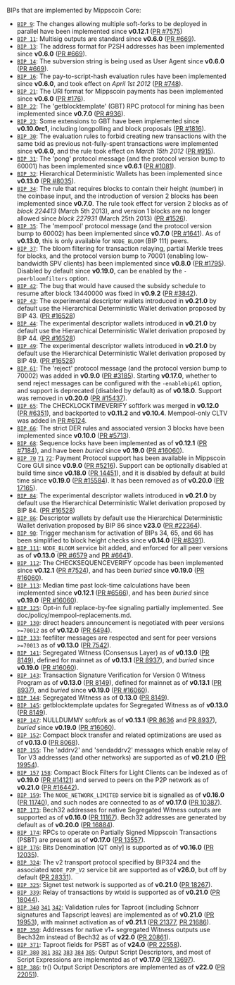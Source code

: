BIPs that are implemented by Mippscoin Core:

* [`BIP 9`](https://github.com/mippscoin/bips/blob/master/bip-0009.mediawiki): The changes allowing multiple soft-forks to be deployed in parallel have been implemented since **v0.12.1**  ([PR #7575](https://github.com/mippscoin/mippscoin/pull/7575))
* [`BIP 11`](https://github.com/mippscoin/bips/blob/master/bip-0011.mediawiki): Multisig outputs are standard since **v0.6.0** ([PR #669](https://github.com/mippscoin/mippscoin/pull/669)).
* [`BIP 13`](https://github.com/mippscoin/bips/blob/master/bip-0013.mediawiki): The address format for P2SH addresses has been implemented since **v0.6.0** ([PR #669](https://github.com/mippscoin/mippscoin/pull/669)).
* [`BIP 14`](https://github.com/mippscoin/bips/blob/master/bip-0014.mediawiki): The subversion string is being used as User Agent since **v0.6.0** ([PR #669](https://github.com/mippscoin/mippscoin/pull/669)).
* [`BIP 16`](https://github.com/mippscoin/bips/blob/master/bip-0016.mediawiki): The pay-to-script-hash evaluation rules have been implemented since **v0.6.0**, and took effect on *April 1st 2012* ([PR #748](https://github.com/mippscoin/mippscoin/pull/748)).
* [`BIP 21`](https://github.com/mippscoin/bips/blob/master/bip-0021.mediawiki): The URI format for Mippscoin payments has been implemented since **v0.6.0** ([PR #176](https://github.com/mippscoin/mippscoin/pull/176)).
* [`BIP 22`](https://github.com/mippscoin/bips/blob/master/bip-0022.mediawiki): The 'getblocktemplate' (GBT) RPC protocol for mining has been implemented since **v0.7.0** ([PR #936](https://github.com/mippscoin/mippscoin/pull/936)).
* [`BIP 23`](https://github.com/mippscoin/bips/blob/master/bip-0023.mediawiki): Some extensions to GBT have been implemented since **v0.10.0rc1**, including longpolling and block proposals ([PR #1816](https://github.com/mippscoin/mippscoin/pull/1816)).
* [`BIP 30`](https://github.com/mippscoin/bips/blob/master/bip-0030.mediawiki): The evaluation rules to forbid creating new transactions with the same txid as previous not-fully-spent transactions were implemented since **v0.6.0**, and the rule took effect on *March 15th 2012* ([PR #915](https://github.com/mippscoin/mippscoin/pull/915)).
* [`BIP 31`](https://github.com/mippscoin/bips/blob/master/bip-0031.mediawiki): The 'pong' protocol message (and the protocol version bump to 60001) has been implemented since **v0.6.1** ([PR #1081](https://github.com/mippscoin/mippscoin/pull/1081)).
* [`BIP 32`](https://github.com/mippscoin/bips/blob/master/bip-0032.mediawiki): Hierarchical Deterministic Wallets has been implemented since **v0.13.0** ([PR #8035](https://github.com/mippscoin/mippscoin/pull/8035)).
* [`BIP 34`](https://github.com/mippscoin/bips/blob/master/bip-0034.mediawiki): The rule that requires blocks to contain their height (number) in the coinbase input, and the introduction of version 2 blocks has been implemented since **v0.7.0**. The rule took effect for version 2 blocks as of *block 224413* (March 5th 2013), and version 1 blocks are no longer allowed since *block 227931* (March 25th 2013) ([PR #1526](https://github.com/mippscoin/mippscoin/pull/1526)).
* [`BIP 35`](https://github.com/mippscoin/bips/blob/master/bip-0035.mediawiki): The 'mempool' protocol message (and the protocol version bump to 60002) has been implemented since **v0.7.0** ([PR #1641](https://github.com/mippscoin/mippscoin/pull/1641)). As of **v0.13.0**, this is only available for `NODE_BLOOM` (BIP 111) peers.
* [`BIP 37`](https://github.com/mippscoin/bips/blob/master/bip-0037.mediawiki): The bloom filtering for transaction relaying, partial Merkle trees for blocks, and the protocol version bump to 70001 (enabling low-bandwidth SPV clients) has been implemented since **v0.8.0** ([PR #1795](https://github.com/mippscoin/mippscoin/pull/1795)). Disabled by default since **v0.19.0**, can be enabled by the `-peerbloomfilters` option.
* [`BIP 42`](https://github.com/mippscoin/bips/blob/master/bip-0042.mediawiki): The bug that would have caused the subsidy schedule to resume after block 13440000 was fixed in **v0.9.2** ([PR #3842](https://github.com/mippscoin/mippscoin/pull/3842)).
* [`BIP 43`](https://github.com/mippscoin/bips/blob/master/bip-0043.mediawiki): The experimental descriptor wallets introduced in **v0.21.0** by default use the Hierarchical Deterministic Wallet derivation proposed by BIP 43. ([PR #16528](https://github.com/mippscoin/mippscoin/pull/16528))
* [`BIP 44`](https://github.com/mippscoin/bips/blob/master/bip-0044.mediawiki): The experimental descriptor wallets introduced in **v0.21.0** by default use the Hierarchical Deterministic Wallet derivation proposed by BIP 44. ([PR #16528](https://github.com/mippscoin/mippscoin/pull/16528))
* [`BIP 49`](https://github.com/mippscoin/bips/blob/master/bip-0049.mediawiki): The experimental descriptor wallets introduced in **v0.21.0** by default use the Hierarchical Deterministic Wallet derivation proposed by BIP 49. ([PR #16528](https://github.com/mippscoin/mippscoin/pull/16528))
* [`BIP 61`](https://github.com/mippscoin/bips/blob/master/bip-0061.mediawiki): The 'reject' protocol message (and the protocol version bump to 70002) was added in **v0.9.0** ([PR #3185](https://github.com/mippscoin/mippscoin/pull/3185)). Starting **v0.17.0**, whether to send reject messages can be configured with the `-enablebip61` option, and support is deprecated (disabled by default) as of **v0.18.0**. Support was removed in **v0.20.0** ([PR #15437](https://github.com/mippscoin/mippscoin/pull/15437)).
* [`BIP 65`](https://github.com/mippscoin/bips/blob/master/bip-0065.mediawiki): The CHECKLOCKTIMEVERIFY softfork was merged in **v0.12.0** ([PR #6351](https://github.com/mippscoin/mippscoin/pull/6351)), and backported to **v0.11.2** and **v0.10.4**. Mempool-only CLTV was added in [PR #6124](https://github.com/mippscoin/mippscoin/pull/6124).
* [`BIP 66`](https://github.com/mippscoin/bips/blob/master/bip-0066.mediawiki): The strict DER rules and associated version 3 blocks have been implemented since **v0.10.0** ([PR #5713](https://github.com/mippscoin/mippscoin/pull/5713)).
* [`BIP 68`](https://github.com/mippscoin/bips/blob/master/bip-0068.mediawiki): Sequence locks have been implemented as of **v0.12.1**  ([PR #7184](https://github.com/mippscoin/mippscoin/pull/7184)), and have been *buried* since **v0.19.0** ([PR #16060](https://github.com/mippscoin/mippscoin/pull/16060)).
* [`BIP 70`](https://github.com/mippscoin/bips/blob/master/bip-0070.mediawiki) [`71`](https://github.com/mippscoin/bips/blob/master/bip-0071.mediawiki) [`72`](https://github.com/mippscoin/bips/blob/master/bip-0072.mediawiki):
  Payment Protocol support has been available in Mippscoin Core GUI since **v0.9.0** ([PR #5216](https://github.com/mippscoin/mippscoin/pull/5216)).
  Support can be optionally disabled at build time since **v0.18.0** ([PR 14451](https://github.com/mippscoin/mippscoin/pull/14451)),
  and it is disabled by default at build time since **v0.19.0** ([PR #15584](https://github.com/mippscoin/mippscoin/pull/15584)).
  It has been removed as of **v0.20.0** ([PR 17165](https://github.com/mippscoin/mippscoin/pull/17165)).
* [`BIP 84`](https://github.com/mippscoin/bips/blob/master/bip-0084.mediawiki): The experimental descriptor wallets introduced in **v0.21.0** by default use the Hierarchical Deterministic Wallet derivation proposed by BIP 84. ([PR #16528](https://github.com/mippscoin/mippscoin/pull/16528))
* [`BIP 86`](https://github.com/mippscoin/bips/blob/master/bip-0086.mediawiki): Descriptor wallets by default use the Hierarchical Deterministic Wallet derivation proposed by BIP 86 since **v23.0** ([PR #22364](https://github.com/mippscoin/mippscoin/pull/22364)).
* [`BIP 90`](https://github.com/mippscoin/bips/blob/master/bip-0090.mediawiki): Trigger mechanism for activation of BIPs 34, 65, and 66 has been simplified to block height checks since **v0.14.0** ([PR #8391](https://github.com/mippscoin/mippscoin/pull/8391)).
* [`BIP 111`](https://github.com/mippscoin/bips/blob/master/bip-0111.mediawiki): `NODE_BLOOM` service bit added, and enforced for all peer versions as of **v0.13.0** ([PR #6579](https://github.com/mippscoin/mippscoin/pull/6579) and [PR #6641](https://github.com/mippscoin/mippscoin/pull/6641)).
* [`BIP 112`](https://github.com/mippscoin/bips/blob/master/bip-0112.mediawiki): The CHECKSEQUENCEVERIFY opcode has been implemented since **v0.12.1** ([PR #7524](https://github.com/mippscoin/mippscoin/pull/7524)), and has been *buried* since **v0.19.0** ([PR #16060](https://github.com/mippscoin/mippscoin/pull/16060)).
* [`BIP 113`](https://github.com/mippscoin/bips/blob/master/bip-0113.mediawiki): Median time past lock-time calculations have been implemented since **v0.12.1** ([PR #6566](https://github.com/mippscoin/mippscoin/pull/6566)), and has been *buried* since **v0.19.0** ([PR #16060](https://github.com/mippscoin/mippscoin/pull/16060)).
* [`BIP 125`](https://github.com/mippscoin/bips/blob/master/bip-0125.mediawiki): Opt-in full replace-by-fee signaling partially implemented. See doc/policy/mempool-replacements.md.
* [`BIP 130`](https://github.com/mippscoin/bips/blob/master/bip-0130.mediawiki): direct headers announcement is negotiated with peer versions `>=70012` as of **v0.12.0** ([PR 6494](https://github.com/mippscoin/mippscoin/pull/6494)).
* [`BIP 133`](https://github.com/mippscoin/bips/blob/master/bip-0133.mediawiki): feefilter messages are respected and sent for peer versions `>=70013` as of **v0.13.0** ([PR 7542](https://github.com/mippscoin/mippscoin/pull/7542)).
* [`BIP 141`](https://github.com/mippscoin/bips/blob/master/bip-0141.mediawiki): Segregated Witness (Consensus Layer) as of **v0.13.0** ([PR 8149](https://github.com/mippscoin/mippscoin/pull/8149)), defined for mainnet as of **v0.13.1** ([PR 8937](https://github.com/mippscoin/mippscoin/pull/8937)), and *buried* since **v0.19.0** ([PR #16060](https://github.com/mippscoin/mippscoin/pull/16060)).
* [`BIP 143`](https://github.com/mippscoin/bips/blob/master/bip-0143.mediawiki): Transaction Signature Verification for Version 0 Witness Program as of **v0.13.0** ([PR 8149](https://github.com/mippscoin/mippscoin/pull/8149)), defined for mainnet as of **v0.13.1** ([PR 8937](https://github.com/mippscoin/mippscoin/pull/8937)), and *buried* since **v0.19.0** ([PR #16060](https://github.com/mippscoin/mippscoin/pull/16060)).
* [`BIP 144`](https://github.com/mippscoin/bips/blob/master/bip-0144.mediawiki): Segregated Witness as of **0.13.0** ([PR 8149](https://github.com/mippscoin/mippscoin/pull/8149)).
* [`BIP 145`](https://github.com/mippscoin/bips/blob/master/bip-0145.mediawiki): getblocktemplate updates for Segregated Witness as of **v0.13.0** ([PR 8149](https://github.com/mippscoin/mippscoin/pull/8149)).
* [`BIP 147`](https://github.com/mippscoin/bips/blob/master/bip-0147.mediawiki): NULLDUMMY softfork as of **v0.13.1** ([PR 8636](https://github.com/mippscoin/mippscoin/pull/8636) and [PR 8937](https://github.com/mippscoin/mippscoin/pull/8937)), *buried* since **v0.19.0** ([PR #16060](https://github.com/mippscoin/mippscoin/pull/16060)).
* [`BIP 152`](https://github.com/mippscoin/bips/blob/master/bip-0152.mediawiki): Compact block transfer and related optimizations are used as of **v0.13.0** ([PR 8068](https://github.com/mippscoin/mippscoin/pull/8068)).
* [`BIP 155`](https://github.com/mippscoin/bips/blob/master/bip-0155.mediawiki): The 'addrv2' and 'sendaddrv2' messages which enable relay of Tor V3 addresses (and other networks) are supported as of **v0.21.0** ([PR 19954](https://github.com/mippscoin/mippscoin/pull/19954)).
* [`BIP 157`](https://github.com/mippscoin/bips/blob/master/bip-0157.mediawiki)
  [`158`](https://github.com/mippscoin/bips/blob/master/bip-0158.mediawiki): Compact Block Filters for Light Clients can be indexed as of **v0.19.0** ([PR #14121](https://github.com/mippscoin/mippscoin/pull/14121)) and served to peers on the P2P network as of **v0.21.0** ([PR #16442](https://github.com/mippscoin/mippscoin/pull/16442)).
* [`BIP 159`](https://github.com/mippscoin/bips/blob/master/bip-0159.mediawiki): The `NODE_NETWORK_LIMITED` service bit is signalled as of **v0.16.0** ([PR 11740](https://github.com/mippscoin/mippscoin/pull/11740)), and such nodes are connected to as of **v0.17.0** ([PR 10387](https://github.com/mippscoin/mippscoin/pull/10387)).
* [`BIP 173`](https://github.com/mippscoin/bips/blob/master/bip-0173.mediawiki): Bech32 addresses for native Segregated Witness outputs are supported as of **v0.16.0** ([PR 11167](https://github.com/mippscoin/mippscoin/pull/11167)). Bech32 addresses are generated by default as of **v0.20.0** ([PR 16884](https://github.com/mippscoin/mippscoin/pull/16884)).
* [`BIP 174`](https://github.com/mippscoin/bips/blob/master/bip-0174.mediawiki): RPCs to operate on Partially Signed Mippscoin Transactions (PSBT) are present as of **v0.17.0** ([PR 13557](https://github.com/mippscoin/mippscoin/pull/13557)).
* [`BIP 176`](https://github.com/mippscoin/bips/blob/master/bip-0176.mediawiki): Bits Denomination [QT only] is supported as of **v0.16.0** ([PR 12035](https://github.com/mippscoin/mippscoin/pull/12035)).
* [`BIP 324`](https://github.com/mippscoin/bips/blob/master/bip-0324.mediawiki): The v2 transport protocol specified by BIP324 and the associated `NODE_P2P_V2` service bit are supported as of **v26.0**, but off by default ([PR 28331](https://github.com/mippscoin/mippscoin/pull/28331)).
* [`BIP 325`](https://github.com/mippscoin/bips/blob/master/bip-0325.mediawiki): Signet test network is supported as of **v0.21.0** ([PR 18267](https://github.com/mippscoin/mippscoin/pull/18267)).
* [`BIP 339`](https://github.com/mippscoin/bips/blob/master/bip-0339.mediawiki): Relay of transactions by wtxid is supported as of **v0.21.0** ([PR 18044](https://github.com/mippscoin/mippscoin/pull/18044)).
* [`BIP 340`](https://github.com/mippscoin/bips/blob/master/bip-0340.mediawiki)
  [`341`](https://github.com/mippscoin/bips/blob/master/bip-0341.mediawiki)
  [`342`](https://github.com/mippscoin/bips/blob/master/bip-0342.mediawiki):
  Validation rules for Taproot (including Schnorr signatures and Tapscript
  leaves) are implemented as of **v0.21.0** ([PR 19953](https://github.com/mippscoin/mippscoin/pull/19953)),
  with mainnet activation as of **v0.21.1** ([PR 21377](https://github.com/mippscoin/mippscoin/pull/21377),
  [PR 21686](https://github.com/mippscoin/mippscoin/pull/21686)).
* [`BIP 350`](https://github.com/mippscoin/bips/blob/master/bip-0350.mediawiki): Addresses for native v1+ segregated Witness outputs use Bech32m instead of Bech32 as of **v22.0** ([PR 20861](https://github.com/mippscoin/mippscoin/pull/20861)).
* [`BIP 371`](https://github.com/mippscoin/bips/blob/master/bip-0371.mediawiki): Taproot fields for PSBT as of **v24.0** ([PR 22558](https://github.com/mippscoin/mippscoin/pull/22558)).
* [`BIP 380`](https://github.com/mippscoin/bips/blob/master/bip-0380.mediawiki)
  [`381`](https://github.com/mippscoin/bips/blob/master/bip-0381.mediawiki)
  [`382`](https://github.com/mippscoin/bips/blob/master/bip-0382.mediawiki)
  [`383`](https://github.com/mippscoin/bips/blob/master/bip-0383.mediawiki)
  [`384`](https://github.com/mippscoin/bips/blob/master/bip-0384.mediawiki)
  [`385`](https://github.com/mippscoin/bips/blob/master/bip-0385.mediawiki):
  Output Script Descriptors, and most of Script Expressions are implemented as of **v0.17.0** ([PR 13697](https://github.com/mippscoin/mippscoin/pull/13697)).
* [`BIP 386`](https://github.com/mippscoin/bips/blob/master/bip-0386.mediawiki): tr() Output Script Descriptors are implemented as of **v22.0** ([PR 22051](https://github.com/mippscoin/mippscoin/pull/22051)).
